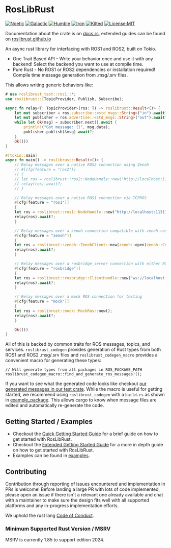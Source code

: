 # RosLibRust

[![Noetic](https://github.com/roslibrust/roslibrust/actions/workflows/noetic.yml/badge.svg)](https://github.com/roslibrust/roslibrust/actions/workflows/noetic.yml)
[![Galactic](https://github.com/roslibrust/roslibrust/actions/workflows/galactic.yml/badge.svg)](https://github.com/roslibrust/roslibrust/actions/workflows/galactic.yml)
[![Humble](https://github.com/roslibrust/roslibrust/actions/workflows/humble.yml/badge.svg)](https://github.com/roslibrust/roslibrust/actions/workflows/humble.yml)
[![Iron](https://github.com/roslibrust/roslibrust/actions/workflows/iron.yml/badge.svg)](https://github.com/roslibrust/roslibrust/actions/workflows/iron.yml)
[![Kilted](https://github.com/roslibrust/roslibrust/actions/workflows/kilted.yml/badge.svg)](https://github.com/roslibrust/roslibrust/actions/workflows/kilted.yml)
[![License:MIT](https://img.shields.io/badge/License-MIT-blue.svg)](https://opensource.org/licenses/MIT)

Documentation about the crate is on [docs.rs](https://docs.rs/roslibrust/latest/roslibrust/),
extended guides can be found on [roslibrust.github.io](https://roslibrust.github.io/roslibrust/)

An async rust library for interfacing with ROS1 and ROS2, built on Tokio.

- One Trait Based API - Write your behavior once and use it with any backend! Select the backend you want to use at compile time.
- Pure Rust - No ROS1 or ROS2 dependencies or installation required! Compile time message generation from .msg/.srv files.

This allows writing generic behaviors like:

```rust ,no_run
# use roslibrust_test::ros1::*;
use roslibrust::{TopicProvider, Publish, Subscribe};

async fn relay<T: TopicProvider>(ros: T) -> roslibrust::Result<()> {
    let mut subscriber = ros.subscribe::<std_msgs::String>("in").await?;
    let mut publisher = ros.advertise::<std_msgs::String>("out").await?;
    while let Ok(msg) = subscriber.next().await {
        println!("Got message: {}", msg.data);
        publisher.publish(&msg).await?;
    }
    Ok(())
}

#[tokio::main]
async fn main() -> roslibrust::Result<()> {
    // Relay messages over a native ROS2 connection using Zenoh
    // #[cfg(feature = "ros2")]
    // {
    // let ros = roslibrust::ros2::NodeHandle::new("http://localhost:11311", "relay").await?;
    // relay(ros).await?;
    // }

    // Relay messages over a native ROS1 connection via TCPROS
    #[cfg(feature = "ros1")]
    {
    let ros = roslibrust::ros1::NodeHandle::new("http://localhost:11311", "relay").await?;
    relay(ros).await?;
    }

    // Relay messages over a zenoh connection compatible with zenoh-ros1-plugin / zenoh-ros1-bridge
    #[cfg(feature = "zenoh")]
    {
    let ros = roslibrust::zenoh::ZenohClient::new(zenoh::open(zenoh::Config::default()).await.unwrap());
    relay(ros).await?;
    }

    // Relay messages over a rosbridge_server connection with either ROS1 or ROS2!
    #[cfg(feature = "rosbridge")]
    {
    let ros = roslibrust::rosbridge::ClientHandle::new("ws://localhost:9090").await?;
    relay(ros).await?;
    }

    // Relay messages over a mock ROS connection for testing
    #[cfg(feature = "mock")]
    {
    let ros = roslibrust::mock::MockRos::new();
    relay(ros).await?;
    }

    Ok(())
}
```

All of this is backed by common traits for ROS messages, topics, and services. `roslibrust_codegen` provides generation of Rust types from both ROS1 and ROS2 .msg/.srv files and
`roslibrust_codegen_macro` provides a convenient macro for generating these types:

```rust,ignore
// Will generate types from all packages in ROS_PACKAGE_PATH 
roslibrust_codegen_macro::find_and_generate_ros_messages!();
```

If you want to see what the generated code looks like checkout [our generated messages in our test crate](https://github.com/RosLibRust/roslibrust/blob/master/roslibrust_test/src/ros1.rs).
While the macro is useful for getting started, we recommend using `roslibrust_codegen` with a `build.rs` as shown in [example_package](https://github.com/RosLibRust/roslibrust/tree/master/example_package).
This allows cargo to know when message files are edited and automatically re-generate the code.

## Getting Started / Examples

- Checkout the [Quick Getting Started Guide](https://roslibrust.github.io/roslibrust/quick_getting_started.html) for a brief guide on how to get started with RosLibRust.
- Checkout the [Extended Getting Started Guide](https://roslibrust.github.io/roslibrust/extended_getting_started.html) for a more in depth guide on how to get started with RosLibRust.
- Examples can be found in [examples](https://github.com/RosLibRust/roslibrust/tree/master/roslibrust/examples).

## Contributing

Contribution through reporting of issues encountered and implementation in PRs is welcome! Before landing a large PR with lots of code implemented, please open an issue if there isn't a relevant one already available and chat with a maintainer to make sure the design fits well with all supported platforms and any in-progress implementation efforts.

We uphold the rust lang [Code of Conduct](https://www.rust-lang.org/policies/code-of-conduct).

### Minimum Supported Rust Version / MSRV

MSRV is currently 1.85 to support edition 2024.
